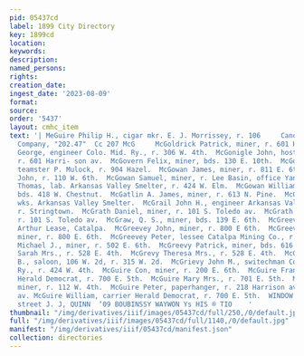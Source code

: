 ```yaml
---
pid: 05437cd
label: 1899 City Directory
key: 1899cd
location: 
keywords: 
description: 
named_persons: 
rights: 
creation_date: 
ingest_date: '2023-08-09'
format: 
source: 
order: '5437'
layout: cmhc_item
text: '| MeGuire Philip H., cigar mkr. E. J. Morrissey, r. 106     Canon Coal & Trading
  Company, "202.47"  Cc 207 McG     McGoldrick Patrick, miner, r. 601 Harrison av.  MeGonigal
  George, engineer Colo. Mid. Ry., r. 306 W. 4th.  McGonigle John, hostler I. M. Mansfield,
  r. 601 Harri- son av.  McGovern Felix, miner, bds. 130 E. 10th.  McGowan Angus,
  teamster P. Mulock, r. 904 Hazel.  McGowan James, miner, r. 811 E. 6th.  McGowan
  John, r. 110 W. 6th.  McGowan Samuel, miner, r. Lee Basin, office Yankee Hill.  McGowan
  Thomas, lab. Arkansas Valley Smelter, r. 424 W. Elm.  McGowan William, teamster,
  bds. 418 W. Chestnut.  McGatlin A. James, miner, r. 613 N. Pine.  McGrail Hugh,
  wks. Arkansas Valley Smelter.  McGrail John H., engineer Arkansas Valley Smelter,
  r. Stringtown.  McGrath Daniel, miner, r. 101 S. Toledo av.  McGrath James, miner,
  r. 101 S. Toledo av.  McGraw, Q. S., miner, bds. 139 E. 6th.  McGreevey James, miner
  Arthur Lease, Catalpa.  McGreevey John, miner, r. 800 E 6th.  McGreevey Patrick,
  miner, r. 800 E. 6th.  McGreevey Peter, lessee Catalpa Mining Co., r. 800 E. 6th.  McGreevy
  Michael J., miner, r. 502 E. 6th.  McGreevy Patrick, miner, bds. 616 E. 6th.  McGrevy
  Sarah Mrs., r. 528 E. 4th.  McGrevy Theresa Mrs., r. 528 E. 4th.  McGrew Finley
  B., saloon, 106 W. 2d, r. 315 W. 2d.  McGrievy John M., switechman Colo. Midland
  Ry., r. 424 W. 4th.  McGuire Con, miner, r. 200 E. 6th.  McGuire Frank, carrier
  Herald Democrat, r. 700 E. 5th.  McGuire Mary Mrs., r. 701 E. 5th.  McGuire Michael,
  miner, r. 112 W. 4th.  McGuire Peter, paperhanger, r. 218 Harrison av.  Harrison
  av. McGuire William, carrier Herald Democrat, r. 700 E. 5th.  WINDOW GLASS, rirti
  street J. J, QUINN  ‘09 BOUBINSSY WAYWON Ys HIS ® TIO    '
thumbnail: "/img/derivatives/iiif/images/05437cd/full/250,/0/default.jpg"
full: "/img/derivatives/iiif/images/05437cd/full/1140,/0/default.jpg"
manifest: "/img/derivatives/iiif/05437cd/manifest.json"
collection: directories
---
```

